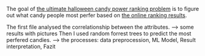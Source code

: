 The goal of [the ultimate halloween candy power ranking problem](https://fivethirtyeight.com/videos/the-ultimate-halloween-candy-power-ranking/) 
is to figure out what candy people most perfer based on [the online ranking results](https://github.com/fivethirtyeight/data/tree/master/candy-power-ranking).

The first file analysed the correlationship between the attributes.
--> some results with pictures
Then I used random forrest trees to predict the most perfered candies. 
--> the processes: data preprocession, ML Model, Result interpretation, Fazit

